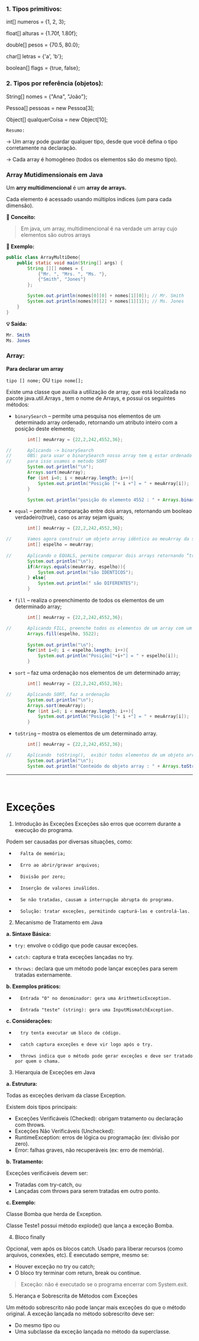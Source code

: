 



### 1. Tipos primitivos:
int[] numeros = {1, 2, 3};

float[] alturas = {1.70f, 1.80f};

double[] pesos = {70.5, 80.0};

char[] letras = {'a', 'b'};

boolean[] flags = {true, false};




### 2. Tipos por referência (objetos):
String[] nomes = {"Ana", "João"};

Pessoa[] pessoas = new Pessoa[3];

Object[] qualquerCoisa = new Object[10];


`Resumo:`

→ Um array pode guardar qualquer tipo, desde que você defina o tipo corretamente na declaração.

→ Cada array é homogêneo (todos os elementos são do mesmo tipo).




### Array Mutidimensionais em Java

Um **arry multidimencional** é um **array de arrays.**

Cada elemento é acessado usando múltiplos indices (um para cada dimensão).

**🧠 Conceito:**

> Em java, um array, multidimencional é na verdade um array cujo elementos são outros arrays

**🧾 Exemplo:**

``` java
public class ArrayMultiDemo{
    public static void main(String[] args) {
        String [][] nomes = { 
            {"Mr. ", "Mrs. ", "Ms. "},
            {"Smith", "Jones"}
        };

        System.out.println(nomes[0][0] + nomes[1][0]); // Mr. Smith
        System.out.println(nomes[0][2] + nomes[1][1]); // Ms. Jones
    } 
}
```
**💡 Saída:**
``` java
Mr. Smith  
Ms. Jones
```

### Array:

**Para declarar um array**

`tipo [] nome;`  OU   `tipo nome[];`
    
Existe uma classe que auxilia a utilização de array, que está localizada no pacote  java.util.Arrays    , tem o nome de 
Arrays, e possui os seguintes métodos: 

-   `binarySearch` – permite uma pesquisa nos elementos de um determinado array ordenado, 
retornando um atributo inteiro com a posição deste elemento;  
``` java
        int[] meuArray = {22,2,242,4552,36}; 

//      Aplicando -> binarySearch 
//      OBS: para usar o binarySearch nosso array tem q estar ordenado
//      para isso usamos o metodo SORT
        System.out.println("\n");
        Arrays.sort(meuArray);
        for (int i=0; i < meuArray.length; i++){
            System.out.println("Posição ["+ i +"] = " + meuArray[i]);
        }

        System.out.println("posição do elemento 4552 : " + Arrays.binarySearch(meuArray, 2));
```

-   `equal` – permite a comparação entre dois arrays, retornando um booleao verdadeiro(true), caso os 
array sejam iguais;  
``` java
        int[] meuArray = {22,2,242,4552,36}; 

//      Vamos agora construir um objeto array idêntico ao meuArray da seguinte forma:
        int[] espelho = meuArray;
        
//      Aplicando o EQUALS, permite comparar dois arrays retornando “true” ou “false”
        System.out.println("\n");
        if(Arrays.equals(meuArray, espelho)){
            System.out.println("são IDENTICOS");
        } else{
            System.out.println(" são DIFERENTES");
        }
```
-   `fill` – realiza o preenchimento de todos os elementos de um determinado array;  
``` java
        int[] meuArray = {22,2,242,4552,36}; 

//      Aplicando FILL, preenche todos os elementos de um array com um dado valor
        Arrays.fill(espelho, 5522);
        
        System.out.println("\n");
        for(int i=0; i < espelho.length; i++){
            System.out.println("Posição["+i+"] = " + espelho[i]);
        }
```

-   `sort` – faz uma ordenação nos elementos de um determinado array;  
``` java
        int[] meuArray = {22,2,242,4552,36}; 

//      Aplicando SORT, faz a ordenação
        System.out.println("\n");
        Arrays.sort(meuArray);
        for (int i=0; i < meuArray.length; i++){
            System.out.println("Posição ["+ i +"] = " + meuArray[i]);
        }
```

-   `toString` – mostra os elementos de um determinado array.
``` java
        int[] meuArray = {22,2,242,4552,36}; 

//      Aplicando  toString(),  exibir todos elementos de um objeto array
        System.out.println("\n");
        System.out.println("Conteúdo do objeto array : " + Arrays.toString(meuArray));   
```

---

<br>

#  Exceções

1. Introdução às Exceções
Exceções são erros que ocorrem durante a execução do programa.

Podem ser causadas por diversas situações, como:

-       Falta de memória;
-       Erro ao abrir/gravar arquivos;
-       Divisão por zero;
-       Inserção de valores inválidos.
-       Se não tratadas, causam a interrupção abrupta do programa.
-       Solução: tratar exceções, permitindo capturá-las e controlá-las.

2. Mecanismo de Tratamento em Java

**a. Sintaxe Básica:**

- `try:` envolve o código que pode causar exceções.

- `catch:` captura e trata exceções lançadas no try.

- `throws:` declara que um método pode lançar exceções para serem tratadas externamente.

**b. Exemplos práticos:**

-       Entrada "0" no denominador: gera uma ArithmeticException.
-       Entrada "teste" (string): gera uma InputMismatchException.

**c. Considerações:**

-       try tenta executar um bloco de código.
-       catch captura exceções e deve vir logo após o try.
-       throws indica que o método pode gerar exceções e deve ser tratado por quem o chama.


3. Hierarquia de Exceções em Java

**a. Estrutura:**

Todas as exceções derivam da classe Exception.

Existem dois tipos principais:

-  Exceções Verificáveis (Checked): obrigam tratamento ou declaração com throws.
-  Exceções Não Verificáveis (Unchecked):
-  RuntimeException: erros de lógica ou programação (ex: divisão por zero).
-  Error: falhas graves, não recuperáveis (ex: erro de memória).

**b. Tratamento:**

Exceções verificáveis devem ser:

-  Tratadas com try-catch, ou
-  Lançadas com throws para serem tratadas em outro ponto.

**c. Exemplo:**

Classe Bomba que herda de Exception.

Classe Teste1 possui método explode() que lança a exceção Bomba.

4. Bloco finally

Opcional, vem após os blocos catch.
Usado para liberar recursos (como arquivos, conexões, etc).
É executado sempre, mesmo se:

-  Houver exceção no try ou catch;
-  O bloco try terminar com return, break ou continue.
> Exceção: não é executado se o programa encerrar com System.exit.

5. Herança e Sobrescrita de Métodos com Exceções

Um método sobrescrito não pode lançar mais exceções do que o método original.
A exceção lançada no método sobrescrito deve ser:

-  Do mesmo tipo ou
-  Uma subclasse da exceção lançada no método da superclasse.


